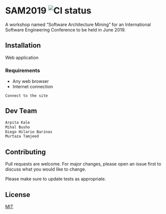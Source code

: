 #  SAM2019 ![CI status](https://img.shields.io/badge/build-passing-brightgreen.svg)

A workshop named “Software Architecture Mining” for an International Software Engineering Conference to be held in June 2019.

## Installation
Web application

### Requirements
* Any web browser 
* Internet connection

`Connect to the site `

## Dev Team

```python
Arpita Kale
Mihal Busho
Diego Hilario Barinas
Murtaza Tamjeed

```


## Contributing
Pull requests are welcome. For major changes, please open an issue first to discuss what you would like to change.

Please make sure to update tests as appropriate.

## License
[MIT](https://choosealicense.com/licenses/mit/)
